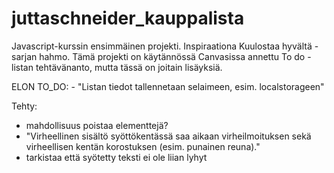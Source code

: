 # juttaschneider_kauppalista
Javascript-kurssin ensimmäinen projekti. Inspiraationa Kuulostaa hyvältä -sarjan hahmo.
Tämä projekti on käytännössä Canvasissa annettu To do -listan tehtävänanto, mutta tässä on joitain lisäyksiä.



  ELON TO_DO:
              - "Listan tiedot tallennetaan selaimeen, esim. localstorageen"

Tehty:

- mahdollisuus poistaa elementtejä? 
- "Virheellinen sisältö syöttökentässä saa aikaan virheilmoituksen sekä virheellisen kentän korostuksen (esim. punainen reuna)."
- tarkistaa että syötetty teksti ei ole liian lyhyt